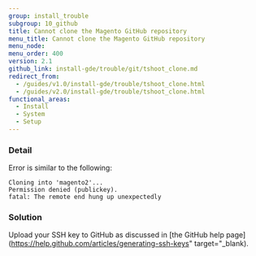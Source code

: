 ```yaml
---
group: install_trouble
subgroup: 10_github
title: Cannot clone the Magento GitHub repository
menu_title: Cannot clone the Magento GitHub repository
menu_node:
menu_order: 400
version: 2.1
github_link: install-gde/trouble/git/tshoot_clone.md
redirect_from:
  - /guides/v1.0/install-gde/trouble/tshoot_clone.html
  - /guides/v2.0/install-gde/trouble/tshoot_clone.html
functional_areas:
  - Install
  - System
  - Setup
---
```



### Detail

Error is similar to the following:

```
Cloning into 'magento2'...
Permission denied (publickey).
fatal: The remote end hung up unexpectedly
```

### Solution

Upload your SSH key to GitHub as discussed in [the GitHub help page](https://help.github.com/articles/generating-ssh-keys" target="_blank).
